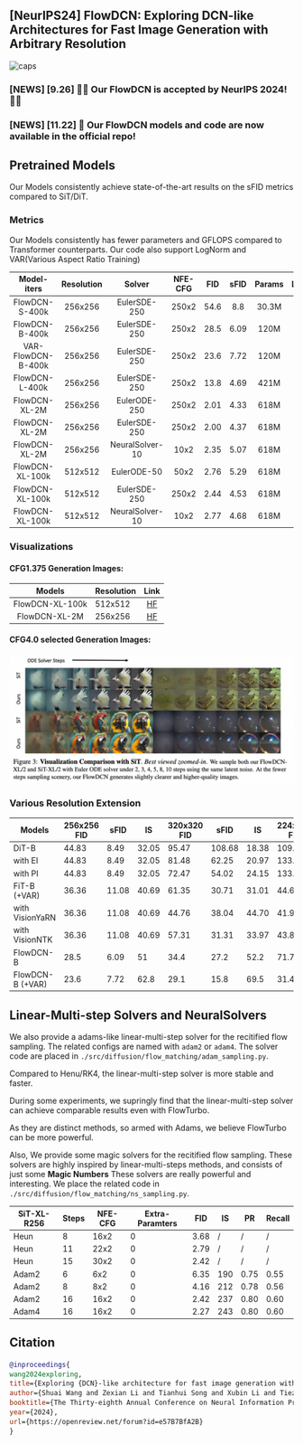 ## [NeurIPS24] FlowDCN: Exploring DCN-like Architectures for Fast Image Generation with Arbitrary Resolution


![caps](./figs/viscaption5.png)


### [NEWS] [9.26] 💐💐 Our FlowDCN is accepted by NeurIPS 2024! 💐💐
### [NEWS] [11.22] 🍺 Our FlowDCN models and code are now available in the official repo!

## Pretrained Models
Our Models consistently achieve state-of-the-art results on the sFID metrics compared to SiT/DiT.

### Metrics 
Our Models consistently has fewer parameters and GFLOPS compared to Transformer counterparts. 
Our code also support LogNorm and VAR(Various Aspect Ratio Training)

|    Model-iters     | Resolution |     Solver      | NFE-CFG | FID  | sFID | Params |                                          Link                                          |
|:------------------:|:----------:|:---------------:|:-------:|:----:|:----:|:------:|:--------------------------------------------------------------------------------------:|
|   FlowDCN-S-400k   |  256x256   |  EulerSDE-250   |  250x2  | 54.6 | 8.8  | 30.3M  |   [HF](https://huggingface.co/wangsssssss/FlowDCN/blob/main/FlowDCN-S-400K-R256.pth)   |
|   FlowDCN-B-400k   |  256x256   |  EulerSDE-250   |  250x2  | 28.5 | 6.09 |  120M  |   [HF](https://huggingface.co/wangsssssss/FlowDCN/blob/main/FlowDCN-B-400K-R256.pth)   |
| VAR-FlowDCN-B-400k |  256x256   |  EulerSDE-250   |  250x2  | 23.6 | 7.72 |  120M  | [HF](https://huggingface.co/wangsssssss/FlowDCN/blob/main/VAR-FlowDCN-B-400K-R256.pth) |
|   FlowDCN-L-400k   |  256x256   |  EulerSDE-250   |  250x2  | 13.8 | 4.69 |  421M  |   [HF](https://huggingface.co/wangsssssss/FlowDCN/blob/main/FlowDCN-L-400K-R256.pth)   |
|   FlowDCN-XL-2M    |  256x256   |  EulerODE-250   |  250x2  | 2.01 | 4.33 |  618M  |   [HF](https://huggingface.co/wangsssssss/FlowDCN/blob/main/FlowDCN-XL-2M-R256.pth)    |
|   FlowDCN-XL-2M    |  256x256   |  EulerSDE-250   |  250x2  | 2.00 | 4.37 |  618M  |   [HF](https://huggingface.co/wangsssssss/FlowDCN/blob/main/FlowDCN-XL-2M-R256.pth)    |
|   FlowDCN-XL-2M    |  256x256   | NeuralSolver-10 |  10x2   | 2.35 | 5.07 |  618M  |   [HF](https://huggingface.co/wangsssssss/FlowDCN/blob/main/FlowDCN-XL-2M-R256.pth)    |
|  FlowDCN-XL-100k   |  512x512   |   EulerODE-50   |  50x2   | 2.76 | 5.29 |  618M  |  [HF](https://huggingface.co/wangsssssss/FlowDCN/blob/main/FlowDCN-XL-100K-R512.pth)   |
|  FlowDCN-XL-100k   |  512x512   |  EulerSDE-250   |  250x2  | 2.44 | 4.53 |  618M  |  [HF](https://huggingface.co/wangsssssss/FlowDCN/blob/main/FlowDCN-XL-100K-R512.pth)   |
|  FlowDCN-XL-100k   |  512x512   | NeuralSolver-10 |  10x2   | 2.77 | 4.68 |  618M  |  [HF](https://huggingface.co/wangsssssss/FlowDCN/blob/main/FlowDCN-XL-100K-R512.pth)   |

### Visualizations

#### CFG1.375 Generation Images:

|     Models      | Resolution |                                     Link                                      |
|:---------------:|:-----------|:-----------------------------------------------------------------------------:|
| FlowDCN-XL-100k | 512x512    | [HF](https://huggingface.co/datasets/wangsssssss/FlowDCN-XL-100K-R512-Images) |
|  FlowDCN-XL-2M  | 256x256    |  [HF](https://huggingface.co/datasets/wangsssssss/FlowDCN-XL-2M-R256-Images)  |

#### CFG4.0 selected Generation Images:

![caps](./figs/vis_ode.png)

### Various Resolution Extension
| Models | 256x256 FID      | sFID  | IS    | 320x320 FID | sFID  | IS     | 224x448 FID | sFID  | IS     | 160x480 FID | sFID  | IS     |
|------------------|-------|-------|-------------|-------|--------|-------------|-------|--------|-------------|-------|--------|-------|
| DiT-B            | 44.83 | 8.49  | 32.05       | 95.47 | 108.68 | 18.38       | 109.1 | 110.71 | 14.00       | 143.8 | 122.81 | 8.93  |
| with EI          | 44.83 | 8.49  | 32.05       | 81.48 | 62.25  | 20.97       | 133.2 | 72.53  | 11.11       | 160.4 | 93.91  | 7.30  |
| with PI          | 44.83 | 8.49  | 32.05       | 72.47 | 54.02  | 24.15       | 133.4 | 70.29  | 11.73       | 156.5 | 93.80  | 7.80  |
| FiT-B (+VAR)     | 36.36 | 11.08 | 40.69       | 61.35 | 30.71  | 31.01       | 44.67 | 24.09  | 37.1        | 56.81 | 22.07  | 25.25 |
| with VisionYaRN  | 36.36 | 11.08 | 40.69       | 44.76 | 38.04  | 44.70       | 41.92 | 42.79  | 45.87       | 62.84 | 44.82  | 27.84 |
| with VisionNTK   | 36.36 | 11.08 | 40.69       | 57.31 | 31.31  | 33.97       | 43.84 | 26.25  | 39.22       | 56.76 | 24.18  | 26.40 |
| FlowDCN-B        | 28.5  | 6.09  | 51          | 34.4  | 27.2   | 52.2        | 71.7  | 62.0   | 23.7        | 211   | 111    | 5.83  |
| FlowDCN-B (+VAR) | 23.6  | 7.72  | 62.8        | 29.1  | 15.8   | 69.5        | 31.4  | 17.0   | 62.4        | 44.7  | 17.8   | 35.8  |


[//]: # ()
[//]: # (![caps]&#40;./figs/var_fid.png&#41;)

## Linear-Multi-step Solvers and NeuralSolvers
We also provide a adams-like linear-multi-step solver for the recitified flow sampling. The related configs are named with `adam2` or `adam4`. The solver code are placed in `./src/diffusion/flow_matching/adam_sampling.py`.

Compared to Henu/RK4, the linear-multi-step solver is more stable and faster.

During some experiments, we supringly find that the linear-multi-step solver can achieve comparable results even with FlowTurbo.

As they are distinct methods, so armed with Adams, we believe FlowTurbo can be more powerful.

Also, We provide some magic solvers for the recitified flow sampling. These solvers are highly inspired by linear-multi-steps methods, and consists of just some **Magic Numbers**
These solvers are really powerful and interesting. We place the related code in `./src/diffusion/flow_matching/ns_sampling.py`.

| SiT-XL-R256 | Steps | NFE-CFG  | Extra-Paramters | FID  | IS    | PR   | Recall |
|--|-------|----------|-----------------|------|-------|------|--------|
| Heun | 8     | 16x2     | 0               | 3.68 | /     | /    | /      |
| Heun | 11    | 22x2     | 0               | 2.79 | /     | /    | /      |
| Heun | 15    | 30x2     | 0               | 2.42 | /     | /    | /      |
| Adam2 | 6     | 6x2      | 0 | 6.35 | 190   | 0.75 | 0.55   |
| Adam2 | 8     | 8x2      | 0 | 4.16 | 212   | 0.78 | 0.56   |
| Adam2 | 16    | 16x2     | 0 | 2.42 | 237   | 0.80 | 0.60   |
| Adam4 | 16    | 16x2     | 0 | 2.27 | 243   | 0.80 | 0.60   |

[//]: # (| FlowTurbo | 6     | &#40;7+3&#41;x2  | 30408704&#40;29M&#41;   | 3.93 | 223.6 | 0.79 | 0.56   |)

[//]: # (| FlowTurbo | 8     | &#40;8+2&#41;x2  | 30408704&#40;29M&#41;   | 3.63 | /     | /    | /      |)

[//]: # (| FlowTurbo | 10    | &#40;12+2&#41;x2 | 30408704&#40;29M&#41;   | 2.69 | /     | /    | /      |)

[//]: # (| FlowTurbo | 15    | &#40;17+3&#41;x2 | 30408704&#40;29M&#41;   | 2.22 | 248   | 0.81 | 0.60   |)

[//]: # (| NeuralSolver | 6     | 6x2      | 21              | 3.57 | 214   | 0.77 | 0.58   |)

[//]: # (| NeuralSolver | 7     | 7x2      | 28              | 2.78 | 229   | 0.79 | 0.60   |)

[//]: # (| NeuralSolver | 8     | 8x2      | 36              | 2.65 | 234   | 0.79 | 0.60   |)

[//]: # (| NeuralSolver | 10    | 10x2     | 55              | 2.40 | 238   | 0.79 | 0.60   |)

[//]: # (| NeuralSolver | 15    | 15x2     | 110              | 2.24 | 244   | 0.80 | 0.60   |)

## Citation
```bibtex
@inproceedings{
wang2024exploring,
title={Exploring {DCN}-like architecture for fast image generation with arbitrary resolution},
author={Shuai Wang and Zexian Li and Tianhui Song and Xubin Li and Tiezheng Ge and Bo Zheng and Limin Wang},
booktitle={The Thirty-eighth Annual Conference on Neural Information Processing Systems},
year={2024},
url={https://openreview.net/forum?id=e57B7BfA2B}
}
```


